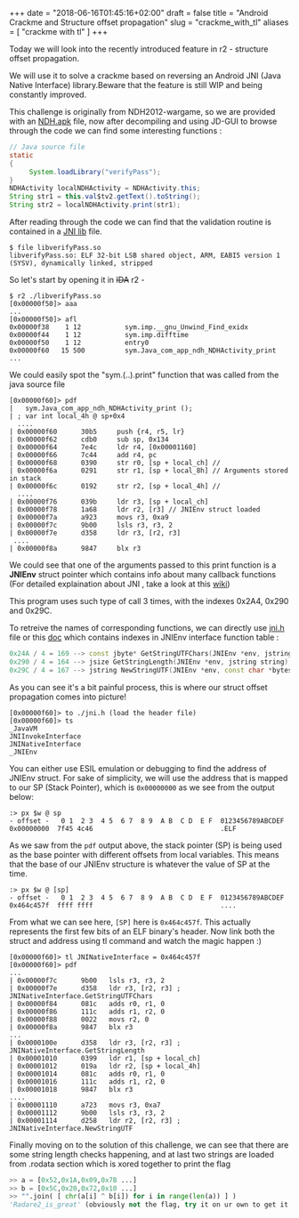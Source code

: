 +++
date = "2018-06-16T01:45:16+02:00"
draft = false
title = "Android Crackme and Structure offset propagation"
slug = "crackme_with_tl"
aliases = [
	"crackme with tl"
]
+++

Today we will look into the recently introduced feature in r2 - structure offset propagation.

We will use it to solve a crackme based on reversing an Android JNI (Java Native Interface) library.Beware that the feature is still WIP and being constantly improved.

This challenge is originally from NDH2012-wargame, so we are provided with an [NDH.apk](https://github.com/sivaramaaa/CTF_repo/blob/master/NDH2k12/NDH.apk) file, now after decompiling and using JD-GUI to browse through the code we can find some interesting functions : 

```java 
// Java source file
static
{
     System.loadLibrary("verifyPass");
}
NDHActivity localNDHActivity = NDHActivity.this;
String str1 = this.val$tv2.getText().toString();
String str2 = localNDHActivity.print(str1);
```
After reading through the code we can find that the validation routine is contained in a [JNI lib](https://github.com/sivaramaaa/CTF_repo/blob/master/NDH2k12/libverifyPass.so) file.

```
$ file libverifyPass.so
libverifyPass.so: ELF 32-bit LSB shared object, ARM, EABI5 version 1 (SYSV), dynamically linked, stripped
```

So let's start by opening it in ~~IDA~~ r2 -

```
$ r2 ./libverifyPass.so
[0x00000f50]> aaa
...
[0x00000f50]> afl
0x00000f38    1 12           sym.imp.__gnu_Unwind_Find_exidx
0x00000f44    1 12           sym.imp.difftime
0x00000f50    1 12           entry0
0x00000f60   15 500          sym.Java_com_app_ndh_NDHActivity_print
...
```
We could easily spot the "sym.(..).print" function that was called from the java source file 

```
[0x00000f60]> pdf
|   sym.Java_com_app_ndh_NDHActivity_print ();
| ; var int local_4h @ sp+0x4
  ....
| 0x00000f60      30b5     push {r4, r5, lr}
| 0x00000f62      cdb0     sub sp, 0x134
| 0x00000f64      7e4c     ldr r4, [0x00001160]
| 0x00000f66      7c44     add r4, pc
| 0x00000f68      0390     str r0, [sp + local_ch] //
| 0x00000f6a      0291     str r1, [sp + local_8h] // Arguments stored in stack
| 0x00000f6c      0192     str r2, [sp + local_4h] //
  ....
| 0x00000f76      039b     ldr r3, [sp + local_ch]
| 0x00000f78      1a68     ldr r2, [r3] // JNIEnv struct loaded
| 0x00000f7a      a923     movs r3, 0xa9
| 0x00000f7c      9b00     lsls r3, r3, 2
| 0x00000f7e      d358     ldr r3, [r2, r3]
 ....
| 0x00000f8a      9847     blx r3
```
We could see that one of the arguments passed to this print function is a **JNIEnv** struct pointer which contains info about many callback functions (For detailed explaination about JNI , take a look at this [wiki](https://en.wikipedia.org/wiki/Java_Native_Interface))

This program uses such type of call 3 times, with the indexes 0x2A4, 0x290 and 0x29C. 

To retreive the names of corresponding functions, we can directly use [jni.h](https://github.com/sivaramaaa/CTF_repo/blob/master/NDH2k12/jniapi.h) file or this [doc](https://docs.oracle.com/javase/1.5.0/docs/guide/jni/spec/functions.html#wp23720) which contains indexes in JNIEnv interface function table : 

```cc
0x24A / 4 = 169 --> const jbyte* GetStringUTFChars(JNIEnv *env, jstring string, jboolean *isCopy);
0x290 / 4 = 164 --> jsize GetStringLength(JNIEnv *env, jstring string);
0x29C / 4 = 167 --> jstring NewStringUTF(JNIEnv *env, const char *bytes);
```

As you can see it's a bit painful process, this is where our struct offset propagation comes into picture!

```
[0x00000f60]> to ./jni.h (load the header file)
[0x00000f60]> ts 
_JavaVM
JNIInvokeInterface
JNINativeInterface
_JNIEnv
```

You can either use ESIL emulation or debugging to find the address of JNIEnv struct.
For sake of simplicity, we will use the address that is mapped to our SP (Stack Pointer), which is `0x00000000` as we see from the output below:

```
:> px $w @ sp
- offset -   0 1  2 3  4 5  6 7  8 9  A B  C D  E F  0123456789ABCDEF
0x00000000  7f45 4c46                                .ELF
```

As we saw from the `pdf` output above, the stack pointer (SP) is being used as the base pointer with different offsets from local variables. This means that the base of our JNIEnv structure is whatever the value of SP at the time.

```
:> px $w @ [sp]
- offset -   0 1  2 3  4 5  6 7  8 9  A B  C D  E F  0123456789ABCDEF
0x464c457f  ffff ffff                                ....
```

From what we can see here, `[SP]` here is `0x464c457f`. This actually represents the first few bits of an ELF binary's header. Now link both the struct and address using tl command and watch the magic happen :) 

```
[0x00000f60]> tl JNINativeInterface = 0x464c457f
[0x00000f60]> pdf
...
| 0x00000f7c      9b00   lsls r3, r3, 2
| 0x00000f7e      d358   ldr r3, [r2, r3] ; JNINativeInterface.GetStringUTFChars
| 0x00000f84      081c   adds r0, r1, 0
| 0x00000f86      111c   adds r1, r2, 0
| 0x00000f88      0022   movs r2, 0
| 0x00000f8a      9847   blx r3
...
| 0x0000100e      d358   ldr r3, [r2, r3] ; JNINativeInterface.GetStringLength
| 0x00001010      0399   ldr r1, [sp + local_ch]
| 0x00001012      019a   ldr r2, [sp + local_4h]
| 0x00001014      081c   adds r0, r1, 0
| 0x00001016      111c   adds r1, r2, 0
| 0x00001018      9847   blx r3
....
| 0x00001110      a723   movs r3, 0xa7
| 0x00001112      9b00   lsls r3, r3, 2
| 0x00001114      d258   ldr r2, [r2, r3] ; JNINativeInterface.NewStringUTF

```

Finally moving on to the solution of this challenge, we can see that there are some string length checks happening, and at last two strings are loaded from .rodata section which is xored together to print the flag

```python
>> a = [0x52,0x1A,0x09,0x7B ...]
>> b = [0x5C,0x20,0x72,0x10 ...]
>> "".join( [ chr(a[i] ^ b[i]) for i in range(len(a)) ] )
'Radare2_is_great' (obviously not the flag, try it on ur own to get it :P)
```
